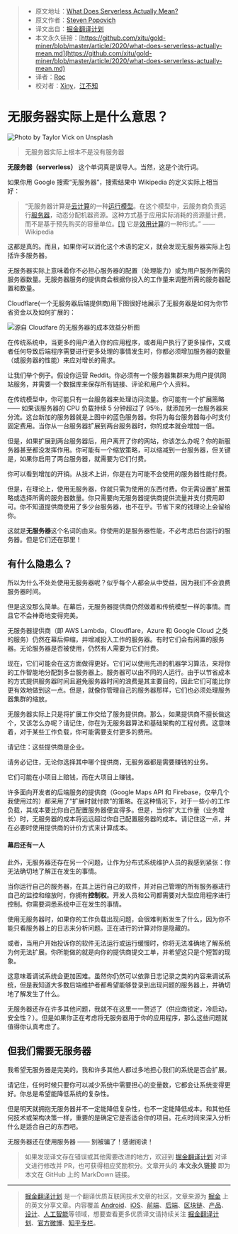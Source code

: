 > * 原文地址：[What Does Serverless Actually Mean?](https://medium.com/better-programming/what-does-serverless-actually-mean-c68bde4cdc0d)
> * 原文作者：[Steven Popovich](https://medium.com/@steven.popovich)
> * 译文出自：[掘金翻译计划](https://github.com/xitu/gold-miner)
> * 本文永久链接：[https://github.com/xitu/gold-miner/blob/master/article/2020/what-does-serverless-actually-mean.md](https://github.com/xitu/gold-miner/blob/master/article/2020/what-does-serverless-actually-mean.md)
> * 译者：[Roc](https://github.com/QinRoc)
> * 校对者：[Xiny](https://github.com/x1ny)，[江不知](https://github.com/JalanJiang)

# 无服务器实际上是什么意思？

![Photo by [Taylor Vick](https://unsplash.com/@tvick?utm_source=unsplash&utm_medium=referral&utm_content=creditCopyText) on [Unsplash](https://unsplash.com/s/photos/servers?utm_source=unsplash&utm_medium=referral&utm_content=creditCopyText)](https://cdn-images-1.medium.com/max/7912/1*poXRRZdZAElrrP9C3ZQLoQ.jpeg)

> 无服务器实际上根本不是没有服务器

**无服务器（serverless）** 这个单词真是误导人。当然，这是个流行词。

如果你用 Google 搜索“无服务器”，搜索结果中 Wikipedia 的定义实际上相当好：

> “无服务器计算是[云计算](https://en.wikipedia.org/wiki/Cloud_computing)的一种[运行模型](https://en.wikipedia.org/wiki/Execution_model)。在这个模型中，云服务商负责运行[服务器](https://en.wikipedia.org/wiki/Server_(computing))，动态分配机器资源。这种方式基于应用实际消耗的资源量计费，而不是基于预先购买的容量单位。[[1]](https://en.wikipedia.org/wiki/Serverless_computing#cite_note-techcrunch-lambda-1) 它是[效用计算](https://en.wikipedia.org/wiki/Utility_computing)的一种形式。” —— Wikipedia

这都是真的。而且，如果你可以消化这个术语的定义，就会发现无服务器实际上包括许多服务器。

无服务器实际上意味着你不必担心服务器的配置（处理能力）或为用户服务所需的服务器数量。无服务器服务的提供商会根据你投入的工作量来调整所需的服务器配置和数量。

Cloudflare(一个无服务器后端提供商)用下图很好地展示了无服务器是如何为你节省资金以及如何扩展的：

![源自 [Cloudfare 的无服务器的成本效益分析图](https://www.cloudflare.com/learning/serverless/why-use-serverless/)](https://cdn-images-1.medium.com/max/2000/1*e3EE-9xCRweHvYnK44wYlQ.png)

在传统系统中，当更多的用户涌入你的应用程序，或者用户执行了更多操作，又或者任何导致后端程序需要进行更多处理的事情发生时，你都必须增加服务器的数量（或服务器的性能）来应对增长的需求。

让我们举个例子。假设你运营 Reddit。你必须有一个服务器集群来为用户提供网站服务，并需要一个数据库来保存所有链接、评论和用户个人资料。

在传统模型中，你可能只有一台服务器来处理访问流量。你可能有一个扩展策略 —— 如果该服务器的 CPU 负载持续 5 分钟超过了 95％，就添加另一台服务器来分流。这台新加的服务器就是上图中的蓝色服务器。你将为每台服务器每小时支付固定费用。当你从一台服务器扩展到两台服务器时，你的成本就会增加一倍。

但是，如果扩展到两台服务器后，用户离开了你的网站，你该怎么办呢？你的新服务器甚至都没发挥作用。你可能有一个缩放策略，可以缩减到一台服务器，但关键是，如果你启用了两台服务器，就需要为它们付费。

你可以看到增加的开销。从技术上讲，你是在为可能不会使用的服务器性能付费。

但是，在理论上，使用无服务器，你就只需为使用的东西付费。你无需设置扩展策略或选择所需的服务器数量。你只需要向无服务器提供商提供流量并支付费用即可。你不知道提供商使用了多少台服务器，也不在乎。节省下来的钱理论上会留给你。

这就是**无服务器**这个名词的由来。你使用的是服务器性能，不必考虑后台运行的服务器。但是它们还在那里！

## 有什么隐患么？

所以为什么不处处使用无服务器呢？似乎每个人都会从中受益，因为我们不会浪费服务器时间。

但是这没那么简单。在幕后，无服务器提供商仍然做着和传统模型一样的事情。而且它不会神奇地变得完美。

无服务器提供商（即 AWS Lambda，Cloudflare，Azure 和 Google Cloud 之类的服务）仍然在幕后伸缩，并增减投入工作的服务器。有时它们会有闲置的服务器。无论服务器是否被使用，仍然有人需要为它们付费。

现在，它们可能会在这方面做得更好。它们可以使用先进的机器学习算法，来将你的工作智能地分配到多台服务器上。服务器可以由不同的人运行。由于以节省成本的方式提供服务器时间且避免服务器时间的浪费是其主要目的，因此它们可能比你更有效地做到这一点。但是，就像你管理自己的服务器那样，它们也必须处理服务器集群的缩放。

无服务器实际上只是将扩展工作交给了服务提供商。那么，如果提供商不擅长做这个，又该怎么办呢？请记住，你在为无服务器算法和基础架构的工程付费。这意味着，对于某些工作负载，你可能需要支付更多的费用。

请记住：这些提供商是企业。

请务必记住，无论你选择其中哪个提供商，无服务器都是需要赚钱的业务。

它们可能在小项目上赔钱，而在大项目上赚钱。

许多面向开发者的后端服务的提供商（Google Maps API 和 Firebase，仅举几个我使用过的）都采用了“扩展时就付款”的策略。在这种情况下，对于一些小的工作负载，其成本要比你自己配置服务器便宜得多。但是，当你扩大工作量（业务增长）时，无服务器的成本将远远超过你自己配置服务器的成本。请记住这一点，并在必要时使用提供商的计价方式来计算成本。

#### 幕后还有一人

此外，无服务器还存在另一个问题，让作为分布式系统维护人员的我感到紧张：你无法确切地了解正在发生的事情。

当你运行自己的服务器，在其上运行自己的软件，并对自己管理的所有服务器进行自己的监控和缩放时，你拥有**控制权**。开发人员和公司都需要对大型应用程序进行控制。你需要洞悉系统中正在发生的事情。

使用无服务器时，如果你的工作负载出现问题，会很难判断发生了什么，因为你不能只看服务器上的日志来分析问题。正在进行的计算对你是隐藏的。

或者，当用户开始投诉你的软件无法运行或运行缓慢时，你将无法准确地了解系统为何无法扩展。你所能做的就是向你的提供商提交工单，并希望这只是个短暂的现象。

这意味着调试系统会更加困难。虽然你仍然可以依靠日志记录之类的内容来调试系统，但是我知道大多数后端维护者都希望能够登录到出现问题的服务器上，并确切地了解发生了什么。

无服务器还存在许多其他问题，我就不在这里一一赘述了（供应商锁定，冷启动，安全性？）。但是如果你正在考虑将无服务器用于你的应用程序，那么这些问题就值得你认真考虑了。

## 但我们需要无服务器

我希望无服务器是完美的。我和许多其他人都过多地担心我们的系统是否会扩展。

请记住，任何时候只要你可以减少系统中需要担心的变量数，它都会让系统变得更好。你总是希望能降低系统的复杂性。

但是明天就拥抱无服务器并不一定能降低复杂性，也不一定能降低成本。和其他任何技术或架构决策一样，重要的是确定它是否适合你的项目。花点时间来深入分析什么是适合自己的东西吧。

无服务器还在使用服务器 —— 别被骗了！感谢阅读！

> 如果发现译文存在错误或其他需要改进的地方，欢迎到 [掘金翻译计划](https://github.com/xitu/gold-miner) 对译文进行修改并 PR，也可获得相应奖励积分。文章开头的 **本文永久链接** 即为本文在 GitHub 上的 MarkDown 链接。

---

> [掘金翻译计划](https://github.com/xitu/gold-miner) 是一个翻译优质互联网技术文章的社区，文章来源为 [掘金](https://juejin.im) 上的英文分享文章。内容覆盖 [Android](https://github.com/xitu/gold-miner#android)、[iOS](https://github.com/xitu/gold-miner#ios)、[前端](https://github.com/xitu/gold-miner#前端)、[后端](https://github.com/xitu/gold-miner#后端)、[区块链](https://github.com/xitu/gold-miner#区块链)、[产品](https://github.com/xitu/gold-miner#产品)、[设计](https://github.com/xitu/gold-miner#设计)、[人工智能](https://github.com/xitu/gold-miner#人工智能)等领域，想要查看更多优质译文请持续关注 [掘金翻译计划](https://github.com/xitu/gold-miner)、[官方微博](http://weibo.com/juejinfanyi)、[知乎专栏](https://zhuanlan.zhihu.com/juejinfanyi)。
